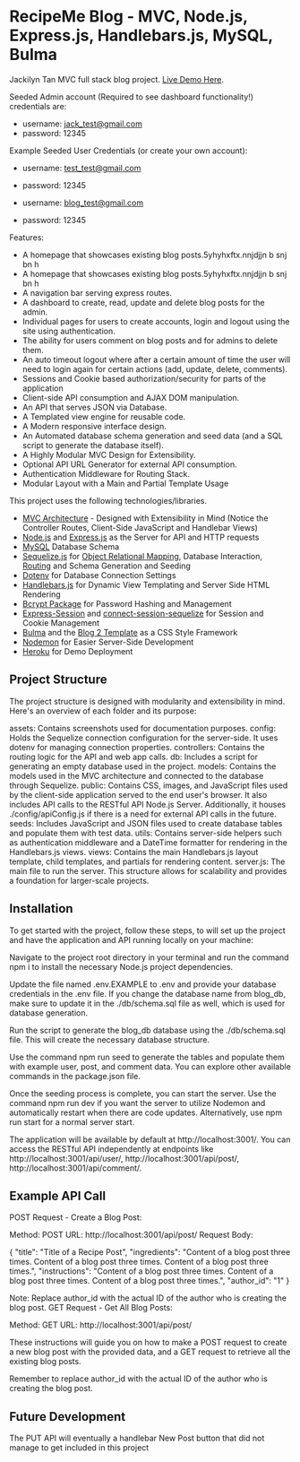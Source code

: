 # RecipeMe Blog - MVC, Node.js, Express.js, Handlebars.js, MySQL, Bulma

Jackilyn Tan MVC full stack blog project. [Live Demo Here](https://arcane-garden-72205.herokuapp.com/).

Seeded Admin account (Required to see dashboard functionality!) credentials are:

-   username: jack_test@gmail.com
-   password: 12345

Example Seeded User Credentials (or create your own account):

-   username: test_test@gmail.com
-   password: 12345

-   username: blog_test@gmail.com
-   password: 12345

Features:

-   A homepage that showcases existing blog posts.5yhyhxftx.nnjdjjn    b snj bn h
-   A homepage that showcases existing blog posts.5yhyhxftx.nnjdjjn    b snj bn h
-   A navigation bar serving express routes.
-   A dashboard to create, read, update and delete blog posts for the admin.
-   Individual pages for users to create accounts, login and logout using the site using authentication.
-   The ability for users comment on blog posts and for admins to delete them.
-   An auto timeout logout where after a certain amount of time the user will need to login again for certain actions (add, update, delete, comments).
-   Sessions and Cookie based authorization/security for parts of the application
-   Client-side API consumption and AJAX DOM manipulation.
-   An API that serves JSON via Database.
-   A Templated view engine for reusable code.
-   A Modern responsive interface design.
-   An Automated database schema generation and seed data (and a SQL script to generate the database itself).
-   A Highly Modular MVC Design for Extensibility.
-   Optional API URL Generator for external API consumption.
-   Authentication Middleware for Routing Stack.
-   Modular Layout with a Main and Partial Template Usage

This project uses the following technologies/libraries.

-   [MVC Architecture](https://en.wikipedia.org/wiki/Model%E2%80%93view%E2%80%93controller) - Designed with Extensibility in Mind (Notice the Controller Routes, Client-Side JavaScript and Handlebar Views)
-   [Node.js](https://nodejs.org/en/) and [Express.js](https://expressjs.com/) as the Server for API and HTTP requests
-   [MySQL](https://www.mysql.com/) Database Schema
-   [Sequelize.js](https://sequelize.org/) for [Object Relational Mapping](https://en.wikipedia.org/wiki/Object%E2%80%93relational_mapping), Database Interaction, [Routing](https://expressjs.com/en/guide/routing.html) and Schema Generation and Seeding
-   [Dotenv](https://www.npmjs.com/package/dotenv) for Database Connection Settings
-   [Handlebars.js](https://handlebarsjs.com/) for Dynamic View Templating and Server Side HTML Rendering
-   [Bcrypt Package](https://www.npmjs.com/package/bcrypt) for Password Hashing and Management
-   [Express-Session](https://www.npmjs.com/package/express-session) and [connect-session-sequelize](https://www.npmjs.com/package/connect-session-sequelize) for Session and Cookie Management
-   [Bulma](https://bulma.io/) and the [Blog 2 Template](https://github.com/BulmaTemplates/bulma-templates/blob/master/templates/blog-tailsaw.html) as a CSS Style Framework
-   [Nodemon](https://www.npmjs.com/package/nodemon) for Easier Server-Side Development
-   [Heroku](https://www.heroku.com) for Demo Deployment

## Project Structure

The project structure is designed with modularity and extensibility in mind. Here's an overview of each folder and its purpose:

assets: Contains screenshots used for documentation purposes.
config: Holds the Sequelize connection configuration for the server-side. It uses dotenv for managing connection properties.
controllers: Contains the routing logic for the API and web app calls.
db: Includes a script for generating an empty database used in the project.
models: Contains the models used in the MVC architecture and connected to the database through Sequelize.
public: Contains CSS, images, and JavaScript files used by the client-side application served to the end user's browser. It also includes API calls to the RESTful API Node.js Server. Additionally, it houses ./config/apiConfig.js if there is a need for external API calls in the future.
seeds: Includes JavaScript and JSON files used to create database tables and populate them with test data.
utils: Contains server-side helpers such as authentication middleware and a DateTime formatter for rendering in the Handlebars.js views.
views: Contains the main Handlebars.js layout template, child templates, and partials for rendering content.
server.js: The main file to run the server.
This structure allows for scalability and provides a foundation for larger-scale projects.

## Installation

To get started with the project, follow these steps, to will set up the project and have the application and API running locally on your machine:

Navigate to the project root directory in your terminal and run the command npm i to install the necessary Node.js project dependencies.

Update the file named .env.EXAMPLE to .env and provide your database credentials in the .env file. If you change the database name from blog_db, make sure to update it in the ./db/schema.sql file as well, which is used for database generation.

Run the script to generate the blog_db database using the ./db/schema.sql file. This will create the necessary database structure.

Use the command npm run seed to generate the tables and populate them with example user, post, and comment data. You can explore other available commands in the package.json file.

Once the seeding process is complete, you can start the server. Use the command npm run dev if you want the server to utilize Nodemon and automatically restart when there are code updates. Alternatively, use npm run start for a normal server start.

The application will be available by default at http://localhost:3001/. You can access the RESTful API independently at endpoints like http://localhost:3001/api/user/, http://localhost:3001/api/post/, http://localhost:3001/api/comment/.


## Example API Call

POST Request - Create a Blog Post:

Method: POST
URL: http://localhost:3001/api/post/
Request Body:

{
    "title": "Title of a Recipe Post",
    "ingredients": "Content of a blog post three times. Content of a blog post three times. Content of a blog post three times.",
    "instructions": "Content of a blog post three times. Content of a blog post three times. Content of a blog post three times.",
    "author_id": "1"
}

Note: Replace author_id with the actual ID of the author who is creating the blog post.
GET Request - Get All Blog Posts:

Method: GET
URL: http://localhost:3001/api/post/

These instructions will guide you on how to make a POST request to create a new blog post with the provided data, and a GET request to retrieve all the existing blog posts.

Remember to replace author_id with the actual ID of the author who is creating the blog post.

## Future Development

The PUT API will eventually a handlebar New Post button that did not manage to get included in this project
